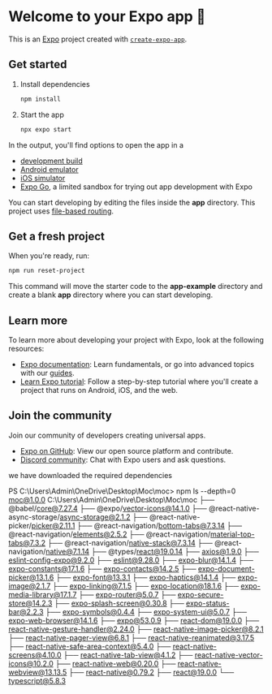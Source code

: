 # Welcome to your Expo app 👋

This is an [Expo](https://expo.dev) project created with [`create-expo-app`](https://www.npmjs.com/package/create-expo-app).

## Get started

1. Install dependencies

   ```bash
   npm install
   ```

2. Start the app

   ```bash
   npx expo start
   ```

In the output, you'll find options to open the app in a

- [development build](https://docs.expo.dev/develop/development-builds/introduction/)
- [Android emulator](https://docs.expo.dev/workflow/android-studio-emulator/)
- [iOS simulator](https://docs.expo.dev/workflow/ios-simulator/)
- [Expo Go](https://expo.dev/go), a limited sandbox for trying out app development with Expo

You can start developing by editing the files inside the **app** directory. This project uses [file-based routing](https://docs.expo.dev/router/introduction).

## Get a fresh project

When you're ready, run:

```bash
npm run reset-project
```

This command will move the starter code to the **app-example** directory and create a blank **app** directory where you can start developing.

## Learn more

To learn more about developing your project with Expo, look at the following resources:

- [Expo documentation](https://docs.expo.dev/): Learn fundamentals, or go into advanced topics with our [guides](https://docs.expo.dev/guides).
- [Learn Expo tutorial](https://docs.expo.dev/tutorial/introduction/): Follow a step-by-step tutorial where you'll create a project that runs on Android, iOS, and the web.

## Join the community

Join our community of developers creating universal apps.

- [Expo on GitHub](https://github.com/expo/expo): View our open source platform and contribute.
- [Discord community](https://chat.expo.dev): Chat with Expo users and ask questions.


we have downloaded the required dependencies

PS C:\Users\Admin\OneDrive\Desktop\Moc\moc> npm ls --depth=0
moc@1.0.0 C:\Users\Admin\OneDrive\Desktop\Moc\moc
├── @babel/core@7.27.4
├── @expo/vector-icons@14.1.0
├── @react-native-async-storage/async-storage@2.1.2
├── @react-native-picker/picker@2.11.1
├── @react-navigation/bottom-tabs@7.3.14
├── @react-navigation/elements@2.5.2
├── @react-navigation/material-top-tabs@7.3.2
├── @react-navigation/native-stack@7.3.14
├── @react-navigation/native@7.1.14
├── @types/react@19.0.14
├── axios@1.9.0
├── eslint-config-expo@9.2.0
├── eslint@9.28.0
├── expo-blur@14.1.4
├── expo-constants@17.1.6
├── expo-contacts@14.2.5
├── expo-document-picker@13.1.6
├── expo-font@13.3.1
├── expo-haptics@14.1.4
├── expo-image@2.1.7
├── expo-linking@7.1.5
├── expo-location@18.1.6
├── expo-media-library@17.1.7
├── expo-router@5.0.7
├── expo-secure-store@14.2.3
├── expo-splash-screen@0.30.8
├── expo-status-bar@2.2.3
├── expo-symbols@0.4.4
├── expo-system-ui@5.0.7
├── expo-web-browser@14.1.6
├── expo@53.0.9
├── react-dom@19.0.0
├── react-native-gesture-handler@2.24.0
├── react-native-image-picker@8.2.1
├── react-native-pager-view@6.8.1
├── react-native-reanimated@3.17.5
├── react-native-safe-area-context@5.4.0
├── react-native-screens@4.10.0
├── react-native-tab-view@4.1.2
├── react-native-vector-icons@10.2.0
├── react-native-web@0.20.0
├── react-native-webview@13.13.5
├── react-native@0.79.2
├── react@19.0.0
└── typescript@5.8.3